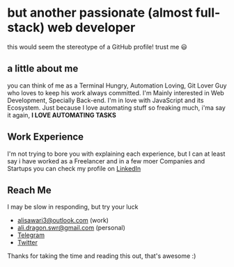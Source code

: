 # but another passionate (almost full-stack) web developer 

this would seem the stereotype of a GitHub profile! trust me :smiley: 

## a little about me

you can think of me as a Terminal Hungry, Automation Loving, Git Lover Guy who loves to keep his work always committed. I'm Mainly interested in Web Development, Specially Back-end. I'm in love with JavaScript and its Ecosystem. Just because I love automating stuff so freaking much, i'ma say it again, **I LOVE AUTOMATING TASKS**

## Work Experience

I'm not trying to bore you with explaining each experience, but I can at least say i have worked as a Freelancer and in a few moer Companies and Startups
you can check my profile on [LinkedIn](https://www.linkedin.com/in/andrew-sawari-52a57118b/)

## Reach Me
I may be slow in responding, but try your luck
- alisawari3@outlook.com (work)
- ali.dragon.swr@gmail.com (personal)
- [Telegram](https://t.me/mrgh0st)
- [Twitter](https://twitter.com/ali_sawari24)

Thanks for taking the time and reading this out, that's awesome :)
